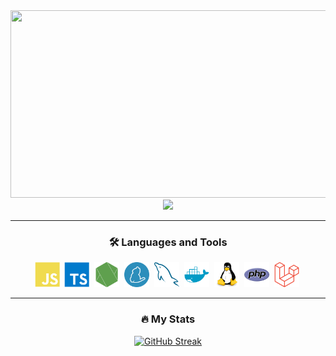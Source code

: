 <div align="center">
  <img src="https://media.giphy.com/media/dWesBcTLavkZuG35MI/giphy.gif" width="600" height="300"/><br />
  <img src="https://komarev.com/ghpvc/?username=stevenmodl&color=blue&style=flat" />

  ---

  ### :hammer_and_wrench: Languages and Tools
  <div>
    <img src="https://github.com/devicons/devicon/blob/master/icons/javascript/javascript-plain.svg" title="Javascript" alt="Javascript" width="40" height="40"/>&nbsp;
    <img src="https://github.com/devicons/devicon/blob/master/icons/typescript/typescript-plain.svg" title="Typescript" alt="Typescript" width="40" height="40"/>&nbsp;
    <img src="https://github.com/devicons/devicon/blob/master/icons/nodejs/nodejs-plain.svg" title="NodeJS" alt="NodeJS" width="40" height="40"/>&nbsp;
    <img src="https://github.com/devicons/devicon/blob/master/icons/yarn/yarn-original.svg" title="Yarn" alt="Yarn" width="40" height="40"/>&nbsp;
    <img src="https://github.com/devicons/devicon/blob/master/icons/mysql/mysql-original.svg" title="MySQL" alt="MySQL" width="40" height="40"/>&nbsp;
    <img src="https://github.com/devicons/devicon/blob/master/icons/docker/docker-plain.svg" title="Docker" alt="Docker" width="40" height="40"/>&nbsp;
    <img src="https://github.com/devicons/devicon/blob/master/icons/linux/linux-original.svg" title="Linux" alt="Linux" width="40" height="40"/>&nbsp;
    <img src="https://github.com/devicons/devicon/blob/master/icons/php/php-original.svg" title="PHP" alt="Linux" width="40" height="40"/>&nbsp;
    <img src="https://github.com/devicons/devicon/blob/master/icons/laravel/laravel-original.svg" title="PHP" alt="Linux" width="40" height="40"/>&nbsp;
  </div>

  ---

  ### :fire: My Stats
  [![GitHub Streak](https://streak-stats.demolab.com?user=stevenmodl&theme=highcontrast&exclude_days=Sun%2CSat&hide_longest_streak=true)](https://git.io/streak-stats)

</div>
